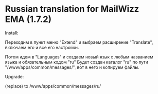 # Russian translation for MailWizz EMA (1.7.2)

Install:

Переходим в пункт меню "Extend" и выбраем расширение "Translate",
включаем его и все его настройки.

Потом идем в "Languages" и создаем новый язык с любым названием языка и обязательным кодом "ru"
Будет создан каталог "ru" по пути "/www/apps/common/messages/", вот в него и копируем файлы.


Upgrade:

(replace) to /www/apps/common/messages/ru/

